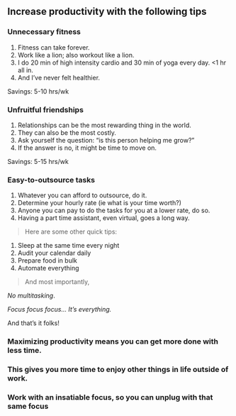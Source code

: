 
## Increase productivity with the following tips
### Unnecessary fitness

1. Fitness can take forever.
2. Work like a lion; also workout like a lion.
3. I do 20 min of high intensity cardio and 30 min of yoga every day. <1 hr all in.
4. And I’ve never felt healthier.

Savings: 5-10 hrs/wk


### Unfruitful friendships

1. Relationships can be the most rewarding thing in the world.
2. They can also be the most costly.
3. Ask yourself the question: “is this person helping me grow?”
4. If the answer is no, it might be time to move on.

Savings: 5-15 hrs/wk


### Easy-to-outsource tasks
1. Whatever you can afford to outsource, do it.
2. Determine your hourly rate (ie what is your time worth?)
3. Anyone you can pay to do the tasks for you at a lower rate, do so.
4. Having a part time assistant, even virtual, goes a long way.



> Here are some other quick tips:
1. Sleep at the same time every night
2. Audit your calendar daily
3. Prepare food in bulk
4. Automate everything


> And most importantly,

*No multitasking*.

*Focus focus focus... It’s everything.*


And that’s it folks!

### Maximizing productivity means you can get more done with less time.

### This gives you more time to enjoy other things in life outside of work.

### Work with an insatiable focus, so you can unplug with that same focus 